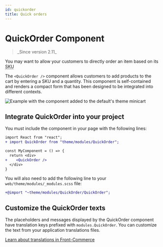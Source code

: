 ```yaml
---
id: quickorder
title: Quick orders
---
```


# QuickOrder Component

<blockquote class="feature--new">
_Since version 2.11_
</blockquote>

You may want to allow your customers to directly order an item based on its <abbr title="Stock Keeping Unit">SKU</abbr>

The `<QuickOrder />` component allows customers to add products to the cart by entering a SKU and a quantity. This component is self-contained and renders a compact form that has been designed to be integrated into different contexts.

![Example with the component added to the default's theme minicart](/docs/advanced/features/quickorder_images/Quickorder-sample.png)

## Integrate QuickOrder into your project

You must include the component in your page with the following lines:

```diff
import React from "react";
+ import QuickOrder from "theme/modules/QuickOrder";

const MyComponent = () => {
  return <div>
+    <QuickOrder />
  </div>
}
```

You will also need to add the following line to your `web/theme/modules/_modules.scss` file:

```diff
+@import "~theme/modules/QuickOrder/QuickOrder";
```

## Customize the QuickOrder texts

The placeholders and messages displayed by the QuickOrder component have translation keys prefixed with `modules.QuickOrder`. You can customize the text from your application translations files.

<div class="center">
  <a class="link primary button" href="/docs/advanced/theme/translations.html">Learn about translations in Front-Commerce</a>
</div>
